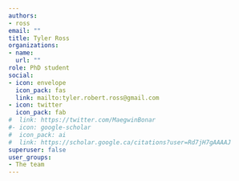 ```yaml
---
authors:
- ross
email: ""
title: Tyler Ross
organizations:
- name: 
  url: ""
role: PhD student
social:
- icon: envelope
  icon_pack: fas
  link: mailto:tyler.robert.ross@gmail.com
- icon: twitter
  icon_pack: fab
#  link: https://twitter.com/MaegwinBonar
#- icon: google-scholar
#  icon_pack: ai
#  link: https://scholar.google.ca/citations?user=Rd7jH7gAAAAJ
superuser: false
user_groups:
- The team
---
```

